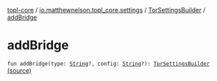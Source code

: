 [topl-core](../../index.md) / [io.matthewnelson.topl_core.settings](../index.md) / [TorSettingsBuilder](index.md) / [addBridge](./add-bridge.md)

# addBridge

`fun addBridge(type: `[`String`](https://kotlinlang.org/api/latest/jvm/stdlib/kotlin/-string/index.html)`?, config: `[`String`](https://kotlinlang.org/api/latest/jvm/stdlib/kotlin/-string/index.html)`?): `[`TorSettingsBuilder`](index.md) [(source)](https://github.com/05nelsonm/TorOnionProxyLibrary-Android/blob/master/topl-core/src/main/java/io/matthewnelson/topl_core/settings/TorSettingsBuilder.kt#L220)